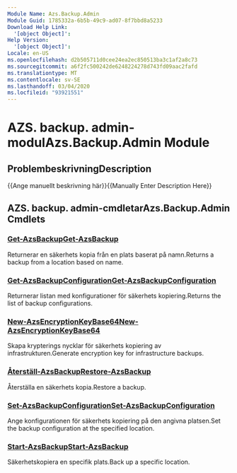 ```yaml
---
Module Name: Azs.Backup.Admin
Module Guid: 1785332a-6b5b-49c9-ad07-8f7bbd8a5233
Download Help Link:
  '[object Object]': 
Help Version:
  '[object Object]': 
Locale: en-US
ms.openlocfilehash: d2b505711d0cee24ea2ec850513ba3c1af2a8c73
ms.sourcegitcommit: a6f2fc500242de6248224278d743fd09aac2fafd
ms.translationtype: MT
ms.contentlocale: sv-SE
ms.lasthandoff: 03/04/2020
ms.locfileid: "93921551"
---
```

# <span data-ttu-id="a9ca9-101">AZS. backup. admin-modul</span><span class="sxs-lookup"><span data-stu-id="a9ca9-101">Azs.Backup.Admin Module</span></span>
## <span data-ttu-id="a9ca9-102">Problembeskrivning</span><span class="sxs-lookup"><span data-stu-id="a9ca9-102">Description</span></span>
<span data-ttu-id="a9ca9-103">{{Ange manuellt beskrivning här}}</span><span class="sxs-lookup"><span data-stu-id="a9ca9-103">{{Manually Enter Description Here}}</span></span>

## <span data-ttu-id="a9ca9-104">AZS. backup. admin-cmdletar</span><span class="sxs-lookup"><span data-stu-id="a9ca9-104">Azs.Backup.Admin Cmdlets</span></span>
### [<span data-ttu-id="a9ca9-105">Get-AzsBackup</span><span class="sxs-lookup"><span data-stu-id="a9ca9-105">Get-AzsBackup</span></span>](Get-AzsBackup.md)
<span data-ttu-id="a9ca9-106">Returnerar en säkerhets kopia från en plats baserat på namn.</span><span class="sxs-lookup"><span data-stu-id="a9ca9-106">Returns a backup from a location based on name.</span></span>

### [<span data-ttu-id="a9ca9-107">Get-AzsBackupConfiguration</span><span class="sxs-lookup"><span data-stu-id="a9ca9-107">Get-AzsBackupConfiguration</span></span>](Get-AzsBackupConfiguration.md)
<span data-ttu-id="a9ca9-108">Returnerar listan med konfigurationer för säkerhets kopiering.</span><span class="sxs-lookup"><span data-stu-id="a9ca9-108">Returns the list of backup configurations.</span></span>

### [<span data-ttu-id="a9ca9-109">New-AzsEncryptionKeyBase64</span><span class="sxs-lookup"><span data-stu-id="a9ca9-109">New-AzsEncryptionKeyBase64</span></span>](New-AzsEncryptionKeyBase64.md)
<span data-ttu-id="a9ca9-110">Skapa krypterings nycklar för säkerhets kopiering av infrastrukturen.</span><span class="sxs-lookup"><span data-stu-id="a9ca9-110">Generate encryption key for infrastructure backups.</span></span>

### [<span data-ttu-id="a9ca9-111">Återställ-AzsBackup</span><span class="sxs-lookup"><span data-stu-id="a9ca9-111">Restore-AzsBackup</span></span>](Restore-AzsBackup.md)
<span data-ttu-id="a9ca9-112">Återställa en säkerhets kopia.</span><span class="sxs-lookup"><span data-stu-id="a9ca9-112">Restore a backup.</span></span>

### [<span data-ttu-id="a9ca9-113">Set-AzsBackupConfiguration</span><span class="sxs-lookup"><span data-stu-id="a9ca9-113">Set-AzsBackupConfiguration</span></span>](Set-AzsBackupConfiguration.md)
<span data-ttu-id="a9ca9-114">Ange konfigurationen för säkerhets kopiering på den angivna platsen.</span><span class="sxs-lookup"><span data-stu-id="a9ca9-114">Set the backup configuration at the specified location.</span></span>

### [<span data-ttu-id="a9ca9-115">Start-AzsBackup</span><span class="sxs-lookup"><span data-stu-id="a9ca9-115">Start-AzsBackup</span></span>](Start-AzsBackup.md)
<span data-ttu-id="a9ca9-116">Säkerhetskopiera en specifik plats.</span><span class="sxs-lookup"><span data-stu-id="a9ca9-116">Back up a specific location.</span></span>

